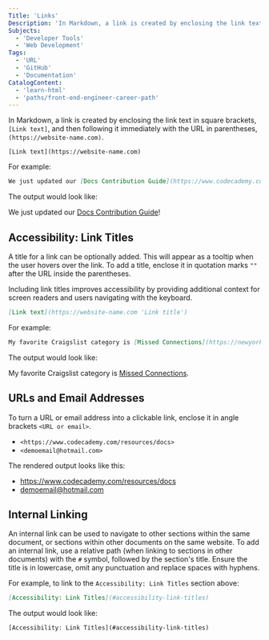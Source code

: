 ```yaml
---
Title: 'Links'
Description: 'In Markdown, a link is created by enclosing the link text in square brackets and then following it immediately with the URL in parentheses.'
Subjects:
  - 'Developer Tools'
  - 'Web Development'
Tags:
  - 'URL'
  - 'GitHub'
  - 'Documentation'
CatalogContent:
  - 'learn-html'
  - 'paths/front-end-engineer-career-path'
---
```


In Markdown, a link is created by enclosing the link text in square brackets, `[Link text]`, and then following it immediately with the URL in parentheses, `(https://website-name.com)`.

```pseudo
[Link text](https://website-name.com)
```

For example:

```md
We just updated our [Docs Contribution Guide](https://www.codecademy.com/pages/contribute-docs)!
```

The output would look like:

We just updated our [Docs Contribution Guide](https://www.codecademy.com/pages/contribute-docs)!

## Accessibility: Link Titles

A title for a link can be optionally added. This will appear as a tooltip when the user hovers over the link. To add a title, enclose it in quotation marks `""` after the URL inside the parentheses.

Including link titles improves accessibility by providing additional context for screen readers and users navigating with the keyboard.

```md
[Link text](https://website-name.com 'Link title')
```

For example:

```md
My favorite Craigslist category is [Missed Connections](https://newyork.craigslist.org/d/missed-connections/search/mis 'The best place on the internet').
```

The output would look like:

My favorite Craigslist category is [Missed Connections](https://newyork.craigslist.org/d/missed-connections/search/mis 'The best place on the internet').

## URLs and Email Addresses

To turn a URL or email address into a clickable link, enclose it in angle brackets `<URL or email>`.

- `<https://www.codecademy.com/resources/docs>`
- `<demoemail@hotmail.com>`

The rendered output looks like this:

- <https://www.codecademy.com/resources/docs>
- <demoemail@hotmail.com>

## Internal Linking

An internal link can be used to navigate to other sections within the same document, or sections within other documents on the same website. To add an internal link, use a relative path (when linking to sections in other documents) with the `#` symbol, followed by the section's title. Ensure the title is in lowercase, omit any punctuation and replace spaces with hyphens.

For example, to link to the `Accessibility: Link Titles` section above:

```md
[Accessibility: Link Titles](#accessibility-link-titles)
```

The output would look like:

```pseudo
[Accessibility: Link Titles](#accessibility-link-titles)
```
